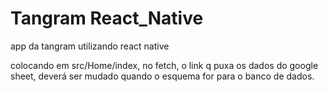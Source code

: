 # Tangram React_Native
 app da tangram utilizando react native

colocando em src/Home/index, no fetch, o link q puxa os dados do google sheet, deverá ser mudado quando o esquema for para o banco de dados.